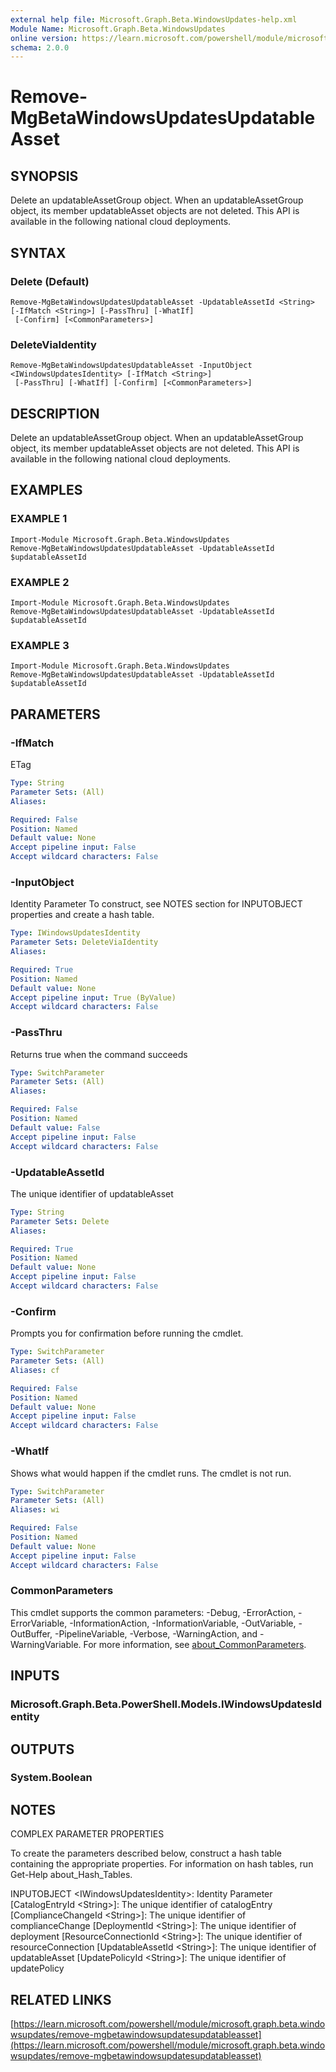 ```yaml
---
external help file: Microsoft.Graph.Beta.WindowsUpdates-help.xml
Module Name: Microsoft.Graph.Beta.WindowsUpdates
online version: https://learn.microsoft.com/powershell/module/microsoft.graph.beta.windowsupdates/remove-mgbetawindowsupdatesupdatableasset
schema: 2.0.0
---
```


# Remove-MgBetaWindowsUpdatesUpdatableAsset

## SYNOPSIS
Delete an updatableAssetGroup object.
When an updatableAssetGroup object, its member updatableAsset objects are not deleted.
This API is available in the following national cloud deployments.

## SYNTAX

### Delete (Default)
```
Remove-MgBetaWindowsUpdatesUpdatableAsset -UpdatableAssetId <String> [-IfMatch <String>] [-PassThru] [-WhatIf]
 [-Confirm] [<CommonParameters>]
```

### DeleteViaIdentity
```
Remove-MgBetaWindowsUpdatesUpdatableAsset -InputObject <IWindowsUpdatesIdentity> [-IfMatch <String>]
 [-PassThru] [-WhatIf] [-Confirm] [<CommonParameters>]
```

## DESCRIPTION
Delete an updatableAssetGroup object.
When an updatableAssetGroup object, its member updatableAsset objects are not deleted.
This API is available in the following national cloud deployments.

## EXAMPLES

### EXAMPLE 1
```
Import-Module Microsoft.Graph.Beta.WindowsUpdates
Remove-MgBetaWindowsUpdatesUpdatableAsset -UpdatableAssetId $updatableAssetId
```

### EXAMPLE 2
```
Import-Module Microsoft.Graph.Beta.WindowsUpdates
Remove-MgBetaWindowsUpdatesUpdatableAsset -UpdatableAssetId $updatableAssetId
```

### EXAMPLE 3
```
Import-Module Microsoft.Graph.Beta.WindowsUpdates
Remove-MgBetaWindowsUpdatesUpdatableAsset -UpdatableAssetId $updatableAssetId
```

## PARAMETERS

### -IfMatch
ETag

```yaml
Type: String
Parameter Sets: (All)
Aliases:

Required: False
Position: Named
Default value: None
Accept pipeline input: False
Accept wildcard characters: False
```

### -InputObject
Identity Parameter
To construct, see NOTES section for INPUTOBJECT properties and create a hash table.

```yaml
Type: IWindowsUpdatesIdentity
Parameter Sets: DeleteViaIdentity
Aliases:

Required: True
Position: Named
Default value: None
Accept pipeline input: True (ByValue)
Accept wildcard characters: False
```

### -PassThru
Returns true when the command succeeds

```yaml
Type: SwitchParameter
Parameter Sets: (All)
Aliases:

Required: False
Position: Named
Default value: False
Accept pipeline input: False
Accept wildcard characters: False
```

### -UpdatableAssetId
The unique identifier of updatableAsset

```yaml
Type: String
Parameter Sets: Delete
Aliases:

Required: True
Position: Named
Default value: None
Accept pipeline input: False
Accept wildcard characters: False
```

### -Confirm
Prompts you for confirmation before running the cmdlet.

```yaml
Type: SwitchParameter
Parameter Sets: (All)
Aliases: cf

Required: False
Position: Named
Default value: None
Accept pipeline input: False
Accept wildcard characters: False
```

### -WhatIf
Shows what would happen if the cmdlet runs.
The cmdlet is not run.

```yaml
Type: SwitchParameter
Parameter Sets: (All)
Aliases: wi

Required: False
Position: Named
Default value: None
Accept pipeline input: False
Accept wildcard characters: False
```

### CommonParameters
This cmdlet supports the common parameters: -Debug, -ErrorAction, -ErrorVariable, -InformationAction, -InformationVariable, -OutVariable, -OutBuffer, -PipelineVariable, -Verbose, -WarningAction, and -WarningVariable. For more information, see [about_CommonParameters](http://go.microsoft.com/fwlink/?LinkID=113216).

## INPUTS

### Microsoft.Graph.Beta.PowerShell.Models.IWindowsUpdatesIdentity
## OUTPUTS

### System.Boolean
## NOTES
COMPLEX PARAMETER PROPERTIES

To create the parameters described below, construct a hash table containing the appropriate properties.
For information on hash tables, run Get-Help about_Hash_Tables.

INPUTOBJECT \<IWindowsUpdatesIdentity\>: Identity Parameter
  \[CatalogEntryId \<String\>\]: The unique identifier of catalogEntry
  \[ComplianceChangeId \<String\>\]: The unique identifier of complianceChange
  \[DeploymentId \<String\>\]: The unique identifier of deployment
  \[ResourceConnectionId \<String\>\]: The unique identifier of resourceConnection
  \[UpdatableAssetId \<String\>\]: The unique identifier of updatableAsset
  \[UpdatePolicyId \<String\>\]: The unique identifier of updatePolicy

## RELATED LINKS

[https://learn.microsoft.com/powershell/module/microsoft.graph.beta.windowsupdates/remove-mgbetawindowsupdatesupdatableasset](https://learn.microsoft.com/powershell/module/microsoft.graph.beta.windowsupdates/remove-mgbetawindowsupdatesupdatableasset)

